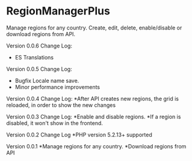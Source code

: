 # RegionManagerPlus
Manage regions for any country. Create, edit, delete, enable/disable or download regions from API.

Version 0.0.6
Change Log:
* ES Translations

Version 0.0.5
Change Log:
* Bugfix Locale name save.
* Minor performance improvements 

Version 0.0.4
Change Log:
*After API creates new regions, the grid is reloaded, in order to show the new changes

Version 0.0.3
Change Log:
*Enable and disable regions.
*If a region is disabled, it won't show in the frontend.

Version 0.0.2
Change Log
*PHP version 5.2.13+ supported

Version 0.0.1
*Manage regions for any country.
*Download regions from API
